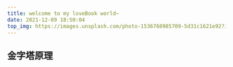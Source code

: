 ```yaml
---
title: welcome to my loveBook world~
date: 2021-12-09 18:50:04
top_img: https://images.unsplash.com/photo-1536768985709-5d31c1621e92?ixlib=rb-1.2.1&ixid=MnwxMjA3fDB8MHxwaG90by1wYWdlfHx8fGVufDB8fHx8&auto=format&fit=crop&w=2370&q=80
---
```

## 金字塔原理
